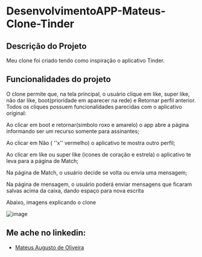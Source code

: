 # DesenvolvimentoAPP-Mateus-Clone-Tinder



## Descrição do Projeto
<p>Meu clone foi criado tendo como inspiração o aplicativo Tinder. </p>


## Funcionalidades do projeto
<p> O clone permite que, na tela principal,  o usuário clique em like, super like, não dar like, boot(prioridade em aparecer na rede) e Retornar perfil anterior. Todos os cliques possuem funcionalidades parecidas com o aplicativo original:</p>
<p>Ao clicar em boot e retornar(simbolo roxo e amarelo) o app abre a página informando ser um recurso somente para assinantes;</p>
<p>Ao clicar em Não ( ''x'' vermelho) o aplicativo te mostra outro perfil;</p>
<p>Ao clicar em like ou super like (icones de coração e estrela) o aplicativo te leva para a página de Match;</p>
<p>Na página de Match, o usuário decide se volta ou envia uma mensagem;</p>
<p>Na página de mensagem, o usuário poderá enviar mensagens que ficaram salvas acima da caixa, dando espaço para nova escrita</p>

<p> Abaixo, imagens explicando o clone</p>



![image](https://github.com/MateusOliveira991/DesenvolvimentoAPP-Mateus-Clone-Tinder/assets/142065746/6ea97b78-7d10-4308-afef-ef54dd4810c8)


## Me ache no linkedin:
- [Mateus Augusto de Oliveira](https://www.linkedin.com/in/mateus-augusto-de-oliveira-a65a23a2/)
